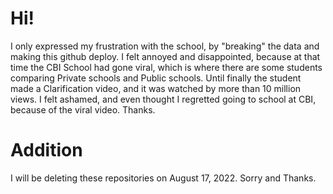 # Hi!
I only expressed my frustration with the school, by "breaking" the data and making this github deploy. I felt annoyed and disappointed, because at that time the CBI School had gone viral, which is where there are some students comparing Private schools and Public schools. Until finally the student made a Clarification video, and it was watched by more than 10 million views. I felt ashamed, and even thought I regretted going to school at CBI, because of the viral video. Thanks.
# Addition
I will be deleting these repositories on August 17, 2022. Sorry and Thanks.
